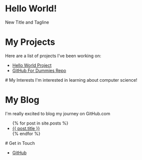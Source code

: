 # Hello World!
New Title and Tagline
# My Projects
Here are a list of projects I've been working on:
<ul>
<li><a href="https://sarah-wecan.github.io/HelloWorld/">Hello World Project</a></li>
<li><a href="https://github.com/thewecanzone/GitHubForDummiesReaders">GitHub For Dummies Repo</a></li>
</ul>
# My Interests
I'm interested in learning about computer science!

# My Blog
I'm really excited to blog my journey on GitHub.com
<ul>
  {% for post in site.posts %}
    <li>
      <a href="{{ post.url }}">{{ post.title }}</a>
    </li>
  {% endfor %}
</ul>
# Get in Touch
<ul>
<li><a href="https://github.com/{{ site.Abacus8800 }}">GitHub</a></li>
</ul>
